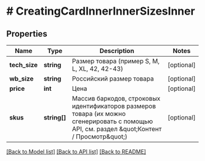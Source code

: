# # CreatingCardInnerInnerSizesInner

## Properties

Name | Type | Description | Notes
------------ | ------------- | ------------- | -------------
**tech_size** | **string** | Размер товара (пример S, M, L, XL, 42, 42-43) | [optional]
**wb_size** | **string** | Российский размер товара | [optional]
**price** | **int** | Цена | [optional]
**skus** | **string[]** | Массив баркодов, строковых идентификаторов размеров товара (их можно сгенерировать с помощью API, см. раздел \&quot;Контент / Просмотр\&quot;) | [optional]

[[Back to Model list]](../../README.md#models) [[Back to API list]](../../README.md#endpoints) [[Back to README]](../../README.md)

